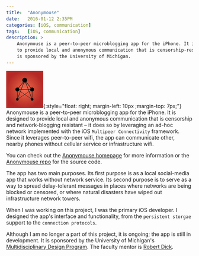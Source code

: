 ```yaml
---
title:  "Anonymouse"
date:   2016-01-12 2:35PM
categories: [iOS, communication]
tags:   [iOS, communication]
description: >
    Anonymouse is a peer-to-peer microblogging app for the iPhone. It is designed
    to provide local and anonymous communication that is censorship-resistant. This project
    is sponsored by the University of Michigan.
---
```

![Anonymouse Icon](/images/anonymouseIcon.png){:style="float: right; margin-left: 10px ;margin-top: 7px;"}
Anonymouse is a peer-to-peer microblogging app for the iPhone. It is designed
to provide local and anonymous communication that is censorship and
network-blogging resistant – it does so by leveraging an ad-hoc network
implemented with the iOS `Multipeer Connectivity` framework.
Since it leverages peer-to-peer wifi, the app can communicate other, nearby phones
without cellular service or infrastructure wifi.

You can check out the
[Anonymouse homepage][anonymouse]
for more information
or the [Anonymouse repo][repo]
for the source code.

The app has two main purposes. Its first purpose is as a local social-media
app that works without network service. Its second purpose is to serve as a way to
spread delay-tolerant messages in places where networks are being blocked or censored,
or where natural disasters have wiped out infrastructure network towers.

When I was working on this project, I was the primary iOS developer. I designed
the app's interface and functionality, from the `persistent storgae` support to the `connection protocols`.

Although I am no longer a part of this project, it is ongoing; the app is still in development.
It is sponsored by the University of Michigan's [Multidisciplinary Design Program][mdp].
The faculty mentor is [Robert Dick][rob].


[anonymouse]: http://1am-networks.org/index.html
[repo]:       https://github.com/psturmfels/ios-team
[mdp]:        http://mdp.engin.umich.edu
[rob]:        http://robertdick.org
